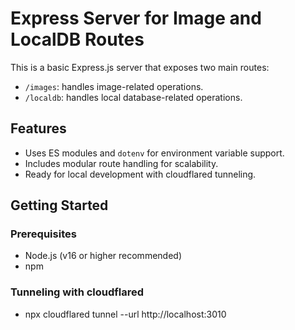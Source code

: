 # Express Server for Image and LocalDB Routes

This is a basic Express.js server that exposes two main routes:
- `/images`: handles image-related operations.
- `/localdb`: handles local database-related operations.

## Features

- Uses ES modules and `dotenv` for environment variable support.
- Includes modular route handling for scalability.
- Ready for local development with cloudflared tunneling.

## Getting Started

### Prerequisites

- Node.js (v16 or higher recommended)
- npm

### Tunneling with cloudflared

- npx cloudflared tunnel --url http://localhost:3010

